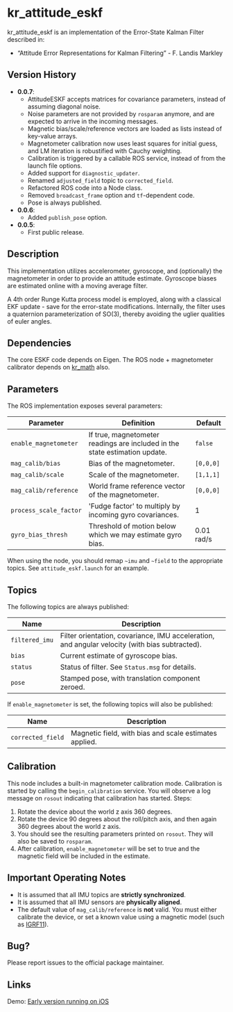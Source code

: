 # kr_attitude_eskf

kr_attitude_eskf is an implementation of the Error-State Kalman Filter described in:

* “Attitude Error Representations for Kalman Filtering” - F. Landis Markley

## Version History

* **0.0.7**:
  - AttitudeESKF accepts matrices for covariance parameters, instead of assuming diagonal noise.
  - Noise parameters are not provided by `rosparam` anymore, and are expected to arrive in the incoming messages.  
  - Magnetic bias/scale/reference vectors are loaded as lists instead of key-value arrays.
  - Magnetometer calibration now uses least squares for initial guess, and LM iteration is robustified with Cauchy weighting.
  - Calibration is triggered by a callable ROS service, instead of from the launch file options.
  - Added support for `diagnostic_updater`.
  - Renamed `adjusted_field` topic to `corrected_field`.
  - Refactored ROS code into a Node class.
  - Removed `broadcast_frame` option and `tf`-dependent code.
  - Pose is always published.
* **0.0.6**:
  - Added `publish_pose` option.
* **0.0.5**:
  - First public release.

## Description

This implementation utilizes accelerometer, gyroscope, and (optionally) the magnetometer in order to provide an attitude estimate. Gyroscope biases are estimated online with a moving average filter.

A 4th order Runge Kutta process model is employed, along with a classical EKF update - save for the error-state modifications. Internally, the filter uses a quaternion parameterization of SO(3), thereby avoiding the uglier qualities of euler angles.

## Dependencies

The core ESKF code depends on Eigen. The ROS node + magnetometer calibrator depends on [kr_math](https://github.com/KumarRobotics/kr_math) also.

## Parameters

The ROS implementation exposes several parameters:

|Parameter|Definition|Default|
|---|---|---|
|`enable_magnetometer`|If true, magnetometer readings are included in the state estimation update.|`false`|
|`mag_calib/bias`|Bias of the magnetometer.|`[0,0,0]`|
|`mag_calib/scale`|Scale of the magnetometer.|`[1,1,1]`|
|`mag_calib/reference`|World frame reference vector of the magnetometer.|`[0,0,0]`|
|`process_scale_factor`|'Fudge factor' to multiply by incoming gyro covariances.|1|
|`gyro_bias_thresh`|Threshold of motion below which we may estimate gyro bias.|0.01 rad/s|

When using the node, you should remap `~imu` and `~field` to the appropriate topics. See `attitude_eskf.launch` for an example.

## Topics

The following topics are always published:

|Name|Description|
|---|---|
|`filtered_imu`|Filter orientation, covariance, IMU acceleration, and angular velocity (with bias subtracted).|
|`bias`|Current estimate of gyroscope bias.|
|`status`|Status of filter. See `Status.msg` for details.|
|`pose`|Stamped pose, with translation component zeroed.|

If `enable_magnetometer` is set, the following topics will also be published:

|Name|Description|
|---|---|
|`corrected_field`|Magnetic field, with bias and scale estimates applied.|

## Calibration

This node includes a built-in magnetometer calibration mode. Calibration is started by calling the `begin_calibration` service. You will observe a log message on `rosout` indicating that calibration has started. Steps:

1. Rotate the device about the world z axis 360 degrees.
2. Rotate the device 90 degrees about the roll/pitch axis, and then again 360 degrees about the world z axis.
3. You should see the resulting parameters printed on `rosout`. They will also be saved to `rosparam`.
4. After calibration, `enable_magnetometer` will be set to true and the magnetic field will be included in the estimate.

## Important Operating Notes

* It is assumed that all IMU topics are **strictly synchronized**.
* It is assumed that all IMU sensors are **physically aligned**.
* The default value of `mag_calib/reference` is **not** valid. You must either calibrate the device, or set a known value using a magnetic model (such as [IGRF11](http://www.ngdc.noaa.gov/IAGA/vmod/igrf.html)).

## Bug?

Please report issues to the official package maintainer.

## Links

Demo: [Early version running on iOS](http://www.youtube.com/watch?v=ijK2ndEGBXA)
